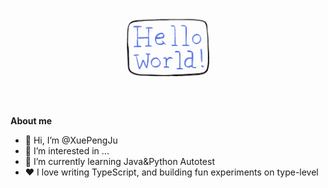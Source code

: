 <p align="center"><a href="https://raw.githubusercontent.com/XuePengJu/XuePengJu/main"><img width="30%" src="/helloword.gif" /></a></p>

<br />

**About me**

- 👋 Hi, I’m @XuePengJu
- 👀 I’m interested in ...
- 🌱 I’m currently learning Java&Python Autotest
- ❤️ I love writing TypeScript, and building fun experiments on type-level

<!---
XuePengJu/XuePengJu is a ✨ special ✨ repository because its `README.md` (this file) appears on your GitHub profile.
You can click the Preview link to take a look at your changes.
--->
